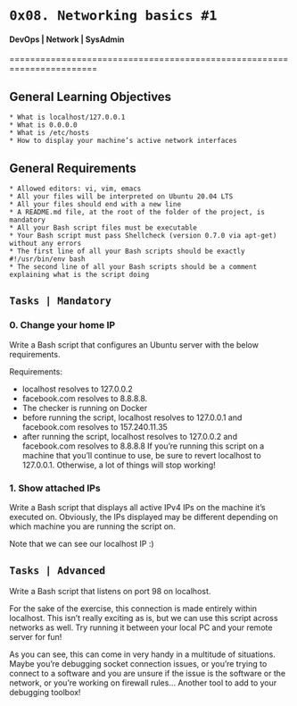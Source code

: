 #	`0x08. Networking basics #1`

#### DevOps | Network | SysAdmin

=======================================================================

## General Learning Objectives

	* What is localhost/127.0.0.1
	* What is 0.0.0.0
	* What is /etc/hosts
	* How to display your machine’s active network interfaces

## General Requirements

	* Allowed editors: vi, vim, emacs
	* All your files will be interpreted on Ubuntu 20.04 LTS
	* All your files should end with a new line
	* A README.md file, at the root of the folder of the project, is mandatory
	* All your Bash script files must be executable
	* Your Bash script must pass Shellcheck (version 0.7.0 via apt-get) without any errors
	* The first line of all your Bash scripts should be exactly #!/usr/bin/env bash
	* The second line of all your Bash scripts should be a comment explaining what is the script doing


## `Tasks | Mandatory`

### 0. Change your home IP

Write a Bash script that configures an Ubuntu server with the below requirements.

Requirements:
* localhost resolves to 127.0.0.2
* facebook.com resolves to 8.8.8.8.
* The checker is running on Docker
* before running the script, localhost resolves to 127.0.0.1 and facebook.com resolves to 157.240.11.35
* after running the script, localhost resolves to 127.0.0.2 and facebook.com resolves to 8.8.8.8
If you’re running this script on a machine that you’ll continue to use, be sure to revert localhost to 127.0.0.1. Otherwise, a lot of things will stop working!

### 1. Show attached IPs

Write a Bash script that displays all active IPv4 IPs on the machine it’s executed on.
Obviously, the IPs displayed may be different depending on which machine you are running the script on.

Note that we can see our localhost IP :)

## `Tasks | Advanced`

Write a Bash script that listens on port 98 on localhost.

For the sake of the exercise, this connection is made entirely within localhost. This isn’t really exciting as is, but we can use this script across networks as well. Try running it between your local PC and your remote server for fun!

As you can see, this can come in very handy in a multitude of situations. Maybe you’re debugging socket connection issues, or you’re trying to connect to a software and you are unsure if the issue is the software or the network, or you’re working on firewall rules… Another tool to add to your debugging toolbox!
